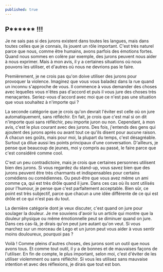 ```yaml
---
published: true
---
```

## P****** !!!

Je ne sais pas si des jurons existent dans toutes les langues, mais dans toutes celles que je connais, ils jouent un rôle important. C'est très naturel parce que nous, comme être humains, avons parfois des émotions fortes. Quand nous sommes en colère par exemple, des jurons peuvent nous aider à nous exprimer. Mais à mon avis, il y a certaines situations où nous pouvons les utiliser, et d'autres où nous ne devrions pas le faire.

Premièrement, je ne crois pas qu'on doive utiliser des jurons pour provoquer la violence. Imaginez que vous vous baladez dans la rue quand un inconnu s'approche de vous. Il commence à vous demander des choses avec lequelles vous n'êtes pas d'accord et puis il vous jure des choses très menaçantes. Seriez-vous d'accord avec moi que ce n'est pas une situation que vous souhaitez à n'importe qui ?

La seconde catégorie que je crois qu'on devrait l'éviter est celle où on jure automatiquement, sans réfléchir. En fait, je crois que c'est mal si on dit n'importe quoi sans réfléchir, peu importe juron ou non. Cependant, à mon avis, c'est le plus courant avec des jurons. Des fois, j'entends des gens qui ajoutent des jurons après ou avant tout ce qu'ils disent pour aucune raison. À chacun ses goûts, mais pour moi, la plupart du temps, c'est désagréable. Surtout ça dilue aussi les points principaux d'une conversation. D'ailleurs, je pense que beaucoup de jeunes, moi y compris au passé, le faire parce que c'est considéré comme cool.

C'est un peu contradictoire, mais je crois que certaines personnes utilisent bien des jurons. Si vous regardez du stand-up, vous savez bien que des jurons peuvent être très charmants et indispensables pour certains comédiens ou comédiennes. Ou peut-être que vous avez même un ami comme ça, qui est très drôle quand il jure. Dans ces cas où ils sont utilisés pour l'humour, je pense que c'est parfaitement acceptable. Bien sûr, ce point est très subjectif, parce que chacun a une idée différente de ce qui est drôle et ce qui n'est pas du tout.

La dernière catégorie dont je veux discuter, c'est quand on jure pour soulager la douleur. Je me souviens d'avoir lu un article qui montre que la douleur physique ou même émotionnelle peut se diminuer quand on jure. Dans ces cas-là, je dirais qu'on peut jure autant qu'on veut. Si vous marchez sur un morceau de Lego et un juron peut vous aider à vous sentir moins douloureux, pourquoi pas ?

Voilà ! Comme pleins d'autres choses, des jurons sont un outil que nous avons tous. Et comme tout outil, il y a de bonnes et de mauvaises façons de l'utiliser. En fin de compte, le plus important, selon moi, c'est d'éviter de les utiliser violemment ou sans réfléchir. Si vous les utilisez sans mauvaise intention et avec des réflexions, je dirais que tout est bon.
